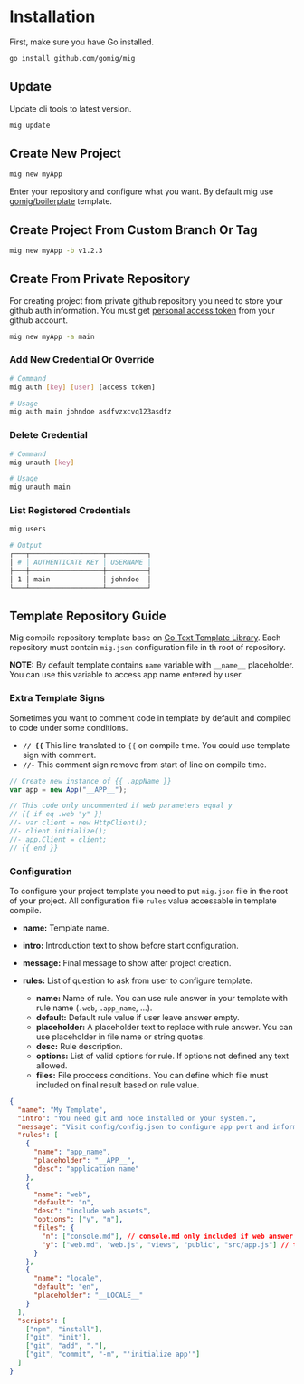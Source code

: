# Installation

First, make sure you have Go installed.

```bash
go install github.com/gomig/mig
```

## Update

Update cli tools to latest version.

```bash
mig update
```

## Create New Project

```bash
mig new myApp
```

Enter your repository and configure what you want. By default mig use [gomig/boilerplate](https://github.com/gomig/boilerplate) template.

## Create Project From Custom Branch Or Tag

```bash
mig new myApp -b v1.2.3
```

## Create From Private Repository

For creating project from private github repository you need to store your github auth information. You must get [personal access token](https://github.com/settings/tokens) from your github account.

```bash
mig new myApp -a main
```

### Add New Credential Or Override

```bash
# Command
mig auth [key] [user] [access token]

# Usage
mig auth main johndoe asdfvzxcvq123asdfz
```

### Delete Credential

```bash
# Command
mig unauth [key]

# Usage
mig unauth main
```

### List Registered Credentials

```bash
mig users

# Output
┌───┬──────────────────┬──────────┐
│ # │ AUTHENTICATE KEY │ USERNAME │
├───┼──────────────────┼──────────┤
│ 1 │ main             │ johndoe  │
└───┴──────────────────┴──────────┘
```

## Template Repository Guide

Mig compile repository template base on [Go Text Template Library](https://pkg.go.dev/text/template). Each repository must contain `mig.json` configuration file in th root of repository.

**NOTE:** By default template contains `name` variable with `__name__` placeholder. You can use this variable to access app name entered by user.

### Extra Template Signs

Sometimes you want to comment code in template by default and compiled to code under some conditions.

- **`// {{`** This line translated to `{{` on compile time. You could use template sign with comment.
- **`//-`** This comment sign remove from start of line on compile time.

```js
// Create new instance of {{ .appName }}
var app = new App("__APP__");

// This code only uncommented if web parameters equal y
// {{ if eq .web "y" }}
//- var client = new HttpClient();
//- client.initialize();
//- app.Client = client;
// {{ end }}
```

### Configuration

To configure your project template you need to put `mig.json` file in the root of your project. All configuration file `rules` value accessable in template compile.

- **name:** Template name.
- **intro:** Introduction text to show before start configuration.
- **message:** Final message to show after project creation.
- **rules:** List of question to ask from user to configure template.

  - **name:** Name of rule. You can use rule answer in your template with rule name (`.web`, `.app_name`, ...).
  - **default:** Default rule value if user leave answer empty.
  - **placeholder:** A placeholder text to replace with rule answer. You can use placeholder in file name or string quotes.
  - **desc:** Rule description.
  - **options:** List of valid options for rule. If options not defined any text allowed.
  - **files:** File proccess conditions. You can define which file must included on final result based on rule value.

```json
{
  "name": "My Template",
  "intro": "You need git and node installed on your system.",
  "message": "Visit config/config.json to configure app port and information",
  "rules": [
    {
      "name": "app_name",
      "placeholder": "__APP__",
      "desc": "application name"
    },
    {
      "name": "web",
      "default": "n",
      "desc": "include web assets",
      "options": ["y", "n"],
      "files": {
        "n": ["console.md"], // console.md only included if web answer was n
        "y": ["web.md", "web.js", "views", "public", "src/app.js"] // this files and directory not listed if answer was n
      }
    },
    {
      "name": "locale",
      "default": "en",
      "placeholder": "__LOCALE__"
    }
  ],
  "scripts": [
    ["npm", "install"],
    ["git", "init"],
    ["git", "add", "."],
    ["git", "commit", "-m", "'initialize app'"]
  ]
}
```
